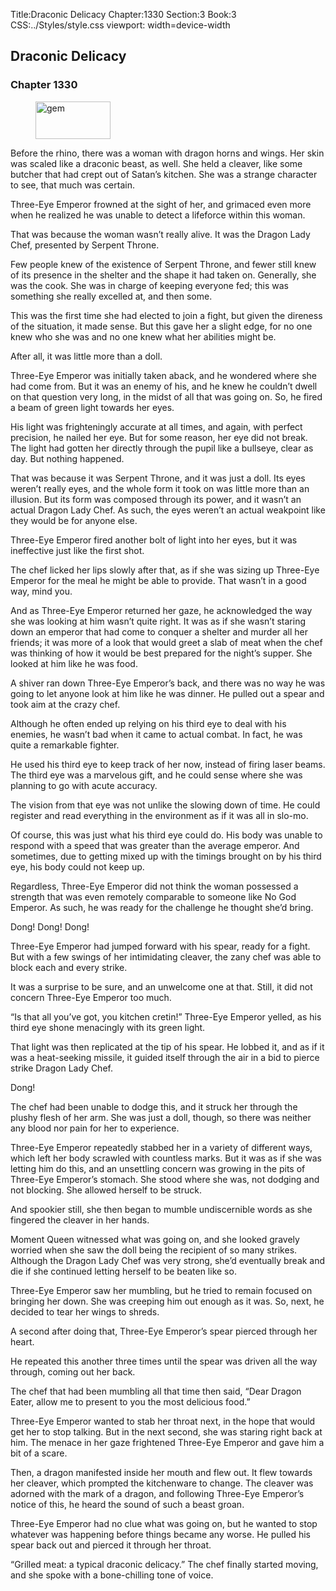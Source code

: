 Title:Draconic Delicacy 
Chapter:1330 
Section:3 
Book:3 
CSS:../Styles/style.css 
viewport: width=device-width
  
## Draconic Delicacy
### Chapter 1330
  
<figure>
	<img src="../Images/gem.gif" alt="gem" id="gem" width="120" height="60" />
</figure>
  

  
Before the rhino, there was a woman with dragon horns and wings. Her skin was scaled like a draconic beast, as well. She held a cleaver, like some butcher that had crept out of Satan’s kitchen. She was a strange character to see, that much was certain.

Three-Eye Emperor frowned at the sight of her, and grimaced even more when he realized he was unable to detect a lifeforce within this woman.

That was because the woman wasn’t really alive. It was the Dragon Lady Chef, presented by Serpent Throne.

Few people knew of the existence of Serpent Throne, and fewer still knew of its presence in the shelter and the shape it had taken on. Generally, she was the cook. She was in charge of keeping everyone fed; this was something she really excelled at, and then some.

This was the first time she had elected to join a fight, but given the direness of the situation, it made sense. But this gave her a slight edge, for no one knew who she was and no one knew what her abilities might be.

After all, it was little more than a doll.

Three-Eye Emperor was initially taken aback, and he wondered where she had come from. But it was an enemy of his, and he knew he couldn’t dwell on that question very long, in the midst of all that was going on. So, he fired a beam of green light towards her eyes.

His light was frighteningly accurate at all times, and again, with perfect precision, he nailed her eye. But for some reason, her eye did not break. The light had gotten her directly through the pupil like a bullseye, clear as day. But nothing happened.

That was because it was Serpent Throne, and it was just a doll. Its eyes weren’t really eyes, and the whole form it took on was little more than an illusion. But its form was composed through its power, and it wasn’t an actual Dragon Lady Chef. As such, the eyes weren’t an actual weakpoint like they would be for anyone else.

Three-Eye Emperor fired another bolt of light into her eyes, but it was ineffective just like the first shot.

The chef licked her lips slowly after that, as if she was sizing up Three-Eye Emperor for the meal he might be able to provide. That wasn’t in a good way, mind you.

And as Three-Eye Emperor returned her gaze, he acknowledged the way she was looking at him wasn’t quite right. It was as if she wasn’t staring down an emperor that had come to conquer a shelter and murder all her friends; it was more of a look that would greet a slab of meat when the chef was thinking of how it would be best prepared for the night’s supper. She looked at him like he was food.

A shiver ran down Three-Eye Emperor’s back, and there was no way he was going to let anyone look at him like he was dinner. He pulled out a spear and took aim at the crazy chef.

Although he often ended up relying on his third eye to deal with his enemies, he wasn’t bad when it came to actual combat. In fact, he was quite a remarkable fighter.

He used his third eye to keep track of her now, instead of firing laser beams. The third eye was a marvelous gift, and he could sense where she was planning to go with acute accuracy.

The vision from that eye was not unlike the slowing down of time. He could register and read everything in the environment as if it was all in slo-mo.

Of course, this was just what his third eye could do. His body was unable to respond with a speed that was greater than the average emperor. And sometimes, due to getting mixed up with the timings brought on by his third eye, his body could not keep up.

Regardless, Three-Eye Emperor did not think the woman possessed a strength that was even remotely comparable to someone like No God Emperor. As such, he was ready for the challenge he thought she’d bring.

Dong! Dong! Dong!

Three-Eye Emperor had jumped forward with his spear, ready for a fight. But with a few swings of her intimidating cleaver, the zany chef was able to block each and every strike.

It was a surprise to be sure, and an unwelcome one at that. Still, it did not concern Three-Eye Emperor too much.

“Is that all you’ve got, you kitchen cretin!” Three-Eye Emperor yelled, as his third eye shone menacingly with its green light.

That light was then replicated at the tip of his spear. He lobbed it, and as if it was a heat-seeking missile, it guided itself through the air in a bid to pierce strike Dragon Lady Chef.

Dong!

The chef had been unable to dodge this, and it struck her through the plushy flesh of her arm. She was just a doll, though, so there was neither any blood nor pain for her to experience.

Three-Eye Emperor repeatedly stabbed her in a variety of different ways, which left her body scrawled with countless marks. But it was as if she was letting him do this, and an unsettling concern was growing in the pits of Three-Eye Emperor’s stomach. She stood where she was, not dodging and not blocking. She allowed herself to be struck.

And spookier still, she then began to mumble undiscernible words as she fingered the cleaver in her hands.

Moment Queen witnessed what was going on, and she looked gravely worried when she saw the doll being the recipient of so many strikes. Although the Dragon Lady Chef was very strong, she’d eventually break and die if she continued letting herself to be beaten like so.

Three-Eye Emperor saw her mumbling, but he tried to remain focused on bringing her down. She was creeping him out enough as it was. So, next, he decided to tear her wings to shreds.

A second after doing that, Three-Eye Emperor’s spear pierced through her heart.

He repeated this another three times until the spear was driven all the way through, coming out her back.

The chef that had been mumbling all that time then said, “Dear Dragon Eater, allow me to present to you the most delicious food.”

Three-Eye Emperor wanted to stab her throat next, in the hope that would get her to stop talking. But in the next second, she was staring right back at him. The menace in her gaze frightened Three-Eye Emperor and gave him a bit of a scare.

Then, a dragon manifested inside her mouth and flew out. It flew towards her cleaver, which prompted the kitchenware to change. The cleaver was adorned with the mark of a dragon, and following Three-Eye Emperor’s notice of this, he heard the sound of such a beast groan.

Three-Eye Emperor had no clue what was going on, but he wanted to stop whatever was happening before things became any worse. He pulled his spear back out and pierced it through her throat.

“Grilled meat: a typical draconic delicacy.” The chef finally started moving, and she spoke with a bone-chilling tone of voice.